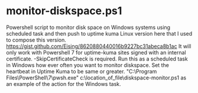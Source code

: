 # monitor-diskspace.ps1
Powershell script to monitor disk space on Windows systems using scheduled task and then push to uptime kuma
Linux version here that I used to compose this version. https://gist.github.com/Eising/8620880440016b9227bc31abeca8b1ac
It will only work with Powershell 7 for uptime-kuma sites signed with an internal certificate.  -SkipCertificateCheck is required.
Run this as a scheduled task in Windows how ever often you want to monitor diskspace. Set the heartbeat in Uptime Kuma to be same or greater.
"C:\Program Files\PowerShell\7\pwsh.exe" c:\location_of_file\diskspace-monitor.ps1 as an example of the action for the Windows task.
